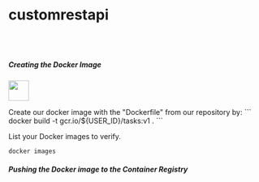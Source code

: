 # customrestapi





<br><br>
##### Creating the Docker Image
<p align="left">
  <img src="https://www.docker.com/sites/default/files/d8/2019-07/horizontal-logo-monochromatic-white.png" height="40" />
</p>
Create our docker image with the "Dockerfile" from our repository by:
```
docker build -t gcr.io/${USER_ID}/tasks:v1 .
```

List your Docker images to verify.
```
docker images
```
##### Pushing the Docker image to the Container Registry
